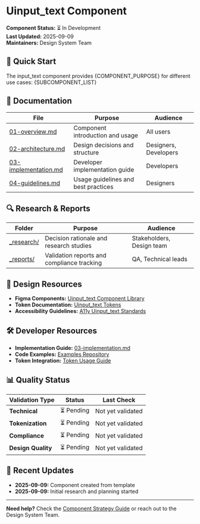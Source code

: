 # Uinput_text Component

**Component Status:** ⏳ In Development  
**Last Updated:** 2025-09-09  
**Maintainers:** Design System Team

## 🚀 Quick Start

The input_text component provides {COMPONENT_PURPOSE} for different use cases:
{SUBCOMPONENT_LIST}

## 📖 Documentation

| File | Purpose | Audience |
|------|---------|----------|
| [01-overview.md](01-overview.md) | Component introduction and usage | All users |
| [02-architecture.md](02-architecture.md) | Design decisions and structure | Designers, Developers |
| [03-implementation.md](03-implementation.md) | Developer implementation guide | Developers |
| [04-guidelines.md](04-guidelines.md) | Usage guidelines and best practices | Designers |

## 🔍 Research & Reports

| Folder | Purpose | Audience |
|--------|---------|----------|
| [_research/](_research/) | Decision rationale and research studies | Stakeholders, Design team |
| [_reports/](_reports/) | Validation reports and compliance tracking | QA, Technical leads |

## 🎨 Design Resources

- **Figma Components:** [Uinput_text Component Library]({FIGMA_LINK})
- **Token Documentation:** [Uinput_text Tokens](../03-design-tokens/)
- **Accessibility Guidelines:** [A11y Uinput_text Standards](_reports/03-compliance/)

## 🛠️ Developer Resources

- **Implementation Guide:** [03-implementation.md](03-implementation.md)
- **Code Examples:** [Examples Repository]({EXAMPLES_LINK})
- **Token Integration:** [Token Usage Guide](../03-design-tokens/)

## 📊 Quality Status

| Validation Type | Status | Last Check |
|----------------|--------|------------|
| **Technical** | ⏳ Pending | Not yet validated |
| **Tokenization** | ⏳ Pending | Not yet validated |
| **Compliance** | ⏳ Pending | Not yet validated |
| **Design Quality** | ⏳ Pending | Not yet validated |

## 🔄 Recent Updates

- **2025-09-09:** Component created from template
- **2025-09-09:** Initial research and planning started

---

**Need help?** Check the [Component Strategy Guide](../../07-workflow/maintainers/component-documentation-separation-strategy.md) or reach out to the Design System Team.
